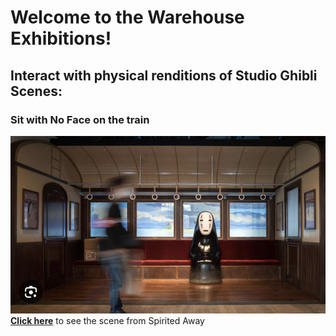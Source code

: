 # Welcome to the Warehouse Exhibitions!

## Interact with physical renditions of Studio Ghibli Scenes:

### Sit with No Face on the train
![No Face Park](park-noface.png)
<br>
**[Click here]()** to see the scene from Spirited Away
